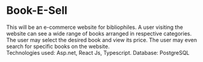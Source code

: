 # Book-E-Sell
This will be an e-commerce website for bibliophiles. A user visiting the website can see a wide range of books arranged in respective categories. 
The user may select the desired book and view its price. 
The user may even search for specific books on the website.  
Technologies used: Asp.net, React Js, Typescript. 
Database: PostgreSQL
